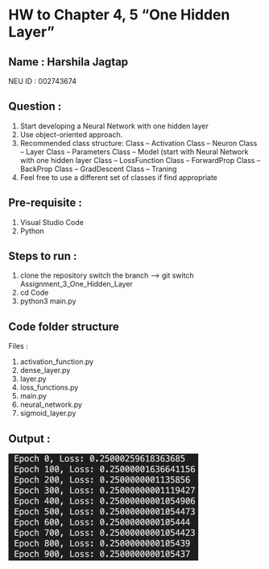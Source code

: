 # HW to Chapter 4, 5 “One Hidden Layer”

## Name : Harshila Jagtap 

NEU ID : 002743674 

## Question :

1.    Start developing a Neural Network with one hidden layer
2.    Use object-oriented approach.
3.    Recommended class structure:
       Class – Activation
       Class – Neuron
       Class – Layer
       Class – Parameters
       Class – Model (start with Neural Network with one hidden layer
       Class – LossFunction
       Class – ForwardProp
       Class – BackProp
       Class – GradDescent
       Class – Traning
4.    Feel free to use a different set of classes if find appropriate

## Pre-requisite :

1. Visual Studio Code
2. Python

## Steps to run :

1. clone the repository
switch the branch --> git switch Assignment_3_One_Hidden_Layer
2. cd Code
3. python3 main.py

## Code folder structure

Files :
1. activation_function.py
2. dense_layer.py
3. layer.py
4. loss_functions.py
5. main.py
6. neural_network.py
7. sigmoid_layer.py

## Output :
![Output](https://github.com/harshilaNEU/Neural_Networks/blob/Assignment_3_One_Hidden_Layer/Code/Images/output.png)


